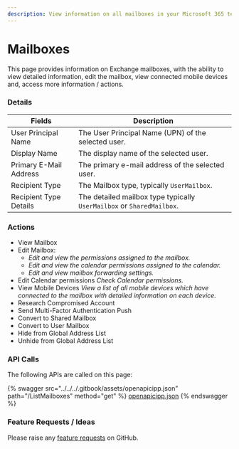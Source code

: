 ```yaml
---
description: View information on all mailboxes in your Microsoft 365 tenants.
---
```


# Mailboxes

This page provides information on Exchange mailboxes, with the ability to view detailed information, edit the mailbox, view connected mobile devices and, access more information / actions.

### Details

| Fields                 | Description                                                           |
| ---------------------- | --------------------------------------------------------------------- |
| User Principal Name    | The User Principal Name (UPN) of the selected user.                   |
| Display Name           | The display name of the selected user.                                |
| Primary E-Mail Address | The primary e-mail address of the selected user.                      |
| Recipient Type         | The Mailbox type, typically `UserMailbox`.                            |
| Recipient Type Details | The detailed mailbox type typically `UserMailbox` or `SharedMailbox`. |

### Actions

* View Mailbox
* Edit Mailbox:
  * _Edit and view the permissions assigned to the mailbox._
  * _Edit and view the calendar permissions assigned to the calendar._
  * _Edit and view mailbox forwarding settings._
* Edit Calendar permissions _Check Calendar permissions._
* View Mobile Devices _View a list of all mobile devices which have connected to the mailbox with detailed information on each device._
* Research Compromised Account
* Send Multi-Factor Authentication Push
* Convert to Shared Mailbox
* Convert to User Mailbox
* Hide from Global Address List
* Unhide from Global Address List

### API Calls

The following APIs are called on this page:

{% swagger src="../../../.gitbook/assets/openapicipp.json" path="/ListMailboxes" method="get" %}
[openapicipp.json](../../../.gitbook/assets/openapicipp.json)
{% endswagger %}

### Feature Requests / Ideas

Please raise any [feature requests](https://github.com/KelvinTegelaar/CIPP/issues/new?assignees=\&labels=enhancement%2Cno-priority\&projects=\&template=feature.yml\&title=%5BFeature+Request%5D%3A+) on GitHub.
